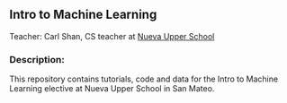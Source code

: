 ## Intro to Machine Learning
Teacher: Carl Shan, CS teacher at [Nueva Upper School](http://www.nuevaschool.org/)

### Description:
This repository contains tutorials, code and data for the Intro to Machine Learning elective at Nueva Upper School in San Mateo.
